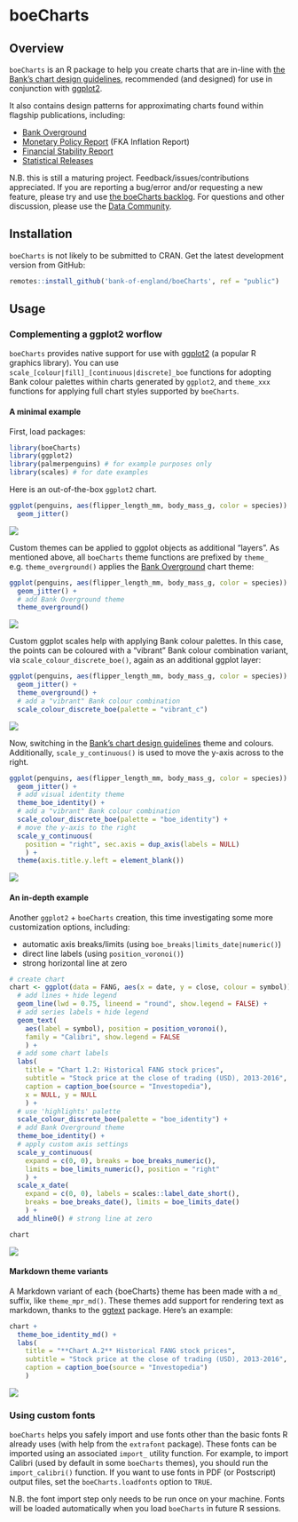 <!-- README.md is generated from README.Rmd. Please edit that file -->

# boeCharts

## Overview

`boeCharts` is an R package to help you create charts that are in-line
with [the Bank’s chart design
guidelines](https://bankofengland.frontify.com/d/KN5KRtH8qzXF/design-guidelines#/brand-applications/chart-design-for-staff),
recommended (and designed) for use in conjunction with
[ggplot2](https://ggplot2.tidyverse.org/).

It also contains design patterns for approximating charts found within
flagship publications, including:

-   [Bank Overground](https://www.bankofengland.co.uk/bank-overground)
-   [Monetary Policy
    Report](https://www.bankofengland.co.uk/monetary-policy-report/2019/november-2019)
    (FKA Inflation Report)
-   [Financial Stability
    Report](https://www.bankofengland.co.uk/financial-stability-report/2019/july-2019)
-   [Statistical
    Releases](https://www.bankofengland.co.uk/statistics/money-and-credit/2019/april-2019)

N.B. this is still a maturing project. Feedback/issues/contributions
appreciated. If you are reporting a bug/error and/or requesting a new
feature, please try and use [the boeCharts
backlog](https://almplatform/tfs/UnmanagedCollection/Shared%20Analytical%20Code/_backlogs/backlog/boeCharts/Requirements).
For questions and other discussion, please use the [Data
Community](https://bankexchange/groups/1067/SitePages/Home.aspx).

## Installation

`boeCharts` is not likely to be submitted to CRAN. Get the latest
development version from GitHub:

``` r
remotes::install_github('bank-of-england/boeCharts', ref = "public")
```

## Usage

### Complementing a ggplot2 worflow

`boeCharts` provides native support for use with
[ggplot2](https://ggplot2.tidyverse.org/) (a popular R graphics
library). You can use `scale_[colour|fill]_[continuous|discrete]_boe`
functions for adopting Bank colour palettes within charts generated by
`ggplot2`, and `theme_xxx` functions for applying full chart styles
supported by `boeCharts`.

#### A minimal example

First, load packages:

``` r
library(boeCharts)
library(ggplot2)
library(palmerpenguins) # for example purposes only
library(scales) # for date examples
```

Here is an out-of-the-box `ggplot2` chart.

``` r
ggplot(penguins, aes(flipper_length_mm, body_mass_g, color = species)) +
  geom_jitter()
```

![](man/figures/README-unnamed-chunk-4-1.png)<!-- -->

Custom themes can be applied to ggplot objects as additional “layers”.
As mentioned above, all `boeCharts` theme functions are prefixed by
`theme_` e.g. `theme_overground()` applies the [Bank
Overground](https://www.bankofengland.co.uk/bank-overground) chart
theme:

``` r
ggplot(penguins, aes(flipper_length_mm, body_mass_g, color = species)) +
  geom_jitter() +
  # add Bank Overground theme
  theme_overground()
```

![](man/figures/README-unnamed-chunk-5-1.png)<!-- -->

Custom ggplot scales help with applying Bank colour palettes. In this
case, the points can be coloured with a “vibrant” Bank colour
combination variant, via `scale_colour_discrete_boe()`, again as an
additional ggplot layer:

``` r
ggplot(penguins, aes(flipper_length_mm, body_mass_g, color = species)) +
  geom_jitter() +
  theme_overground() +
  # add a "vibrant" Bank colour combination
  scale_colour_discrete_boe(palette = "vibrant_c")
```

![](man/figures/README-unnamed-chunk-6-1.png)<!-- -->

Now, switching in the [Bank’s chart design
guidelines](https://www.bankofengland.co.uk/monetary-policy-report/2019/november-2019)
theme and colours. Additionally, `scale_y_continuous()` is used to move
the y-axis across to the right.

``` r
ggplot(penguins, aes(flipper_length_mm, body_mass_g, color = species)) +
  geom_jitter() +
  # add visual identity theme
  theme_boe_identity() +
  # add a "vibrant" Bank colour combination
  scale_colour_discrete_boe(palette = "boe_identity") +
  # move the y-axis to the right
  scale_y_continuous(
    position = "right", sec.axis = dup_axis(labels = NULL)
    ) +
  theme(axis.title.y.left = element_blank())
```

![](man/figures/README-unnamed-chunk-7-1.png)<!-- -->

#### An in-depth example

Another `ggplot2` + `boeCharts` creation, this time investigating some
more customization options, including:

-   automatic axis breaks/limits (using
    `boe_breaks|limits_date|numeric()`)
-   direct line labels (using `position_voronoi()`)
-   strong horizontal line at zero

``` r
# create chart
chart <- ggplot(data = FANG, aes(x = date, y = close, colour = symbol)) +
  # add lines + hide legend
  geom_line(lwd = 0.75, lineend = "round", show.legend = FALSE) +
  # add series labels + hide legend
  geom_text(
    aes(label = symbol), position = position_voronoi(), 
    family = "Calibri", show.legend = FALSE
    ) +
  # add some chart labels
  labs(
    title = "Chart 1.2: Historical FANG stock prices",
    subtitle = "Stock price at the close of trading (USD), 2013-2016",
    caption = caption_boe(source = "Investopedia"),
    x = NULL, y = NULL
    ) +
  # use 'highlights' palette
  scale_colour_discrete_boe(palette = "boe_identity") +
  # add Bank Overground theme
  theme_boe_identity() +
  # apply custom axis settings
  scale_y_continuous(
    expand = c(0, 0), breaks = boe_breaks_numeric(), 
    limits = boe_limits_numeric(), position = "right"
    ) +
  scale_x_date(
    expand = c(0, 0), labels = scales::label_date_short(),
    breaks = boe_breaks_date(), limits = boe_limits_date()
    ) +
  add_hline0() # strong line at zero

chart
```

![](man/figures/README-example-1.png)<!-- -->

#### Markdown theme variants

A Markdown variant of each {boeCharts} theme has been made with a `md_`
suffix, like `theme_mpr_md()`. These themes add support for rendering
text as markdown, thanks to the
[ggtext](https://wilkelab.org/ggtext/index.html) package. Here’s an
example:

``` r
chart +
  theme_boe_identity_md() +
  labs(
    title = "**Chart A.2** Historical FANG stock prices",
    subtitle = "Stock price at the close of trading (USD), 2013-2016",
    caption = caption_boe(source = "Investopedia")
    )
```

![](man/figures/README-unnamed-chunk-8-1.png)<!-- -->

### Using custom fonts

`boeCharts` helps you safely import and use fonts other than the basic
fonts R already uses (with help from the `extrafont` package). These
fonts can be imported using an associated `import_` utility function.
For example, to import Calibri (used by default in some `boeCharts`
themes), you should run the `import_calibri()` function. If you want to
use fonts in PDF (or Postscript) output files, set the
`boeCharts.loadfonts` option to `TRUE`.

N.B. the font import step only needs to be run once on your machine.
Fonts will be loaded automatically when you load `boeCharts` in future R
sessions.
